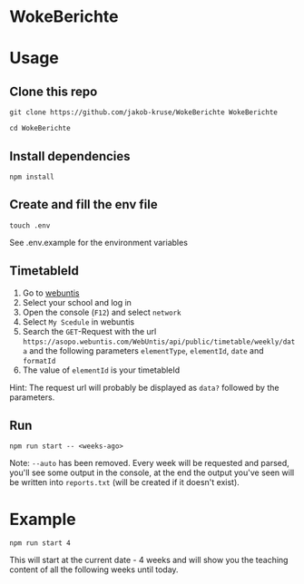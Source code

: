 # WokeBerichte

# Usage

## Clone this repo

```shell
git clone https://github.com/jakob-kruse/WokeBerichte WokeBerichte

cd WokeBerichte
```

## Install dependencies

```shell
npm install
```

## Create and fill the env file

```shell
touch .env
```

See .env.example for the environment variables

## TimetableId
1. Go to [webuntis](https://asopo.webuntis.com/WebUntis/#/basic/login)
2. Select your school and log in
3. Open the console (`F12`) and select `network`
4. Select `My Scedule` in webuntis
5. Search the `GET`-Request with the url `https://asopo.webuntis.com/WebUntis/api/public/timetable/weekly/data` and the following parameters `elementType`, `elementId`, `date` and `formatId`
6. The value of `elementId` is your timetableId

Hint: The request url will probably be displayed as `data?` followed by the parameters.

## Run

```shell
npm run start -- <weeks-ago>
```

Note: `--auto` has been removed. Every week will be requested and parsed, you'll see some output in the console, at the end the output you've seen will be written into `reports.txt` (will be created if it doesn't exist).

# Example

```shell
npm run start 4
```

This will start at the current date - 4 weeks and will show you the teaching content of all the following weeks until today.
